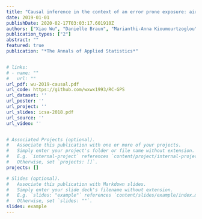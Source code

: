 ```yaml
---
title: "Causal inference in the context of an error prone exposure: air pollution and mortality"
date: 2019-01-01
publishDate: 2020-02-17T03:03:17.601910Z
authors: ["Xiao Wu", "Danielle Braun", "Marianthi-Anna Kioumourtzoglou", "Christine Choirat", "Qian Di", "Francesca Dominici"]
publication_types: ["2"]
abstract: ""
featured: true
publication: "*The Annals of Applied Statistics*"


# links:
# - name: ""
#   url: ""
url_pdf: wu-2019-causal.pdf
url_code: https://github.com/wxwx1993/RC-GPS
url_dataset: ''
url_poster: ''
url_project: ''
url_slides: icsa-2018.pdf
url_source: ''
url_video: ''


# Associated Projects (optional).
#   Associate this publication with one or more of your projects.
#   Simply enter your project's folder or file name without extension.
#   E.g. `internal-project` references `content/project/internal-project/index.md`.
#   Otherwise, set `projects: []`.
projects: []

# Slides (optional).
#   Associate this publication with Markdown slides.
#   Simply enter your slide deck's filename without extension.
#   E.g. `slides: "example"` references `content/slides/example/index.md`.
#   Otherwise, set `slides: ""`.
slides: example
---
```


